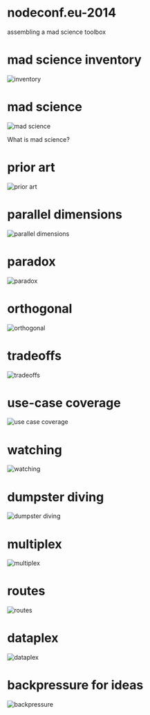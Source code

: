 # nodeconf.eu-2014

assembling a mad science toolbox

# mad science inventory

![inventory](images/000_mad_science_inventory.png)

# mad science

![mad science](images/020_mad_science.png)

What is mad science?

# prior art

![prior art](images/030_prior_art.png)

# parallel dimensions

![parallel dimensions](images/040_parallel_dimensions.png)

# paradox

![paradox](images/050_paradox.png)

# orthogonal

![orthogonal](images/060_orthogonal.png)

# tradeoffs

![tradeoffs](images/070_tradeoffs.png)

# use-case coverage

![use case coverage](images/080_use_case_coverage.png)

# watching

![watching](images/090_watching.png)

# dumpster diving
![dumpster diving](images/100_dumpster.png)

# multiplex

![multiplex](images/110_multiplex.png)

# routes

![routes](images/120_routes.png)

# dataplex
![dataplex](images/130_dataplex.png)

# backpressure for ideas

![backpressure](images/140_backpressure.png)
